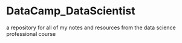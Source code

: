 # DataCamp_DataScientist
a repository for all of my notes and resources from the data science professional course
